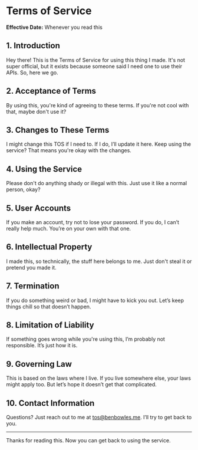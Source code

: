 # Terms of Service

**Effective Date:** Whenever you read this

## 1. Introduction
Hey there! This is the Terms of Service for using this thing I made. It's not super official, but it exists because someone said I need one to use their APIs. So, here we go.

## 2. Acceptance of Terms
By using this, you're kind of agreeing to these terms. If you're not cool with that, maybe don't use it?

## 3. Changes to These Terms
I might change this TOS if I need to. If I do, I’ll update it here. Keep using the service? That means you're okay with the changes.

## 4. Using the Service
Please don't do anything shady or illegal with this. Just use it like a normal person, okay?

## 5. User Accounts
If you make an account, try not to lose your password. If you do, I can’t really help much. You’re on your own with that one.

## 6. Intellectual Property
I made this, so technically, the stuff here belongs to me. Just don't steal it or pretend you made it.

## 7. Termination
If you do something weird or bad, I might have to kick you out. Let’s keep things chill so that doesn’t happen.

## 8. Limitation of Liability
If something goes wrong while you're using this, I’m probably not responsible. It’s just how it is.

## 9. Governing Law
This is based on the laws where I live. If you live somewhere else, your laws might apply too. But let’s hope it doesn’t get that complicated.

## 10. Contact Information
Questions? Just reach out to me at tos@benbowles.me. I’ll try to get back to you.

---

Thanks for reading this. Now you can get back to using the service.
